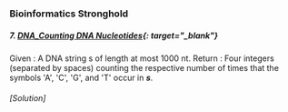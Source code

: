 ### Bioinformatics Stronghold
##### 7. [DNA_Counting DNA Nucleotides](http://rosalind.info/problems/dna/){: target="_blank"}   
  Given :  A DNA string s of length at most 1000 nt.
  Return : Four integers (separated by spaces) counting the respective number of times that the symbols 'A', 'C', 'G', and 'T' occur in ___s___.   
###### [Solution]
